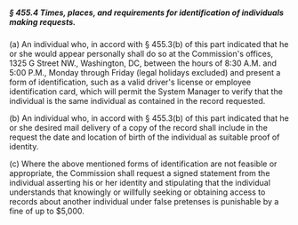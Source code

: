 ##### § 455.4 Times, places, and requirements for identification of individuals making requests. #####

(a) An individual who, in accord with § 455.3(b) of this part indicated that he or she would appear personally shall do so at the Commission's offices, 1325 G Street NW., Washington, DC, between the hours of 8:30 A.M. and 5:00 P.M., Monday through Friday (legal holidays excluded) and present a form of identification, such as a valid driver's license or employee identification card, which will permit the System Manager to verify that the individual is the same individual as contained in the record requested.

(b) An individual who, in accord with § 455.3(b) of this part indicated that he or she desired mail delivery of a copy of the record shall include in the request the date and location of birth of the individual as suitable proof of identity.

(c) Where the above mentioned forms of identification are not feasible or appropriate, the Commission shall request a signed statement from the individual asserting his or her identity and stipulating that the individual understands that knowingly or willfully seeking or obtaining access to records about another individual under false pretenses is punishable by a fine of up to $5,000.